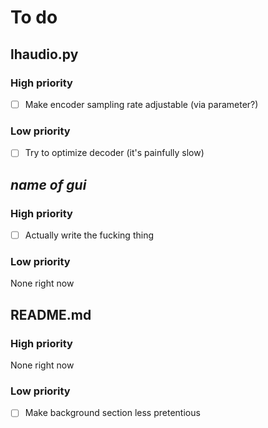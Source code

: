 # To do

## lhaudio.py

### High priority
- [ ] Make encoder sampling rate adjustable (via parameter?)

### Low priority
- [ ] Try to optimize decoder (it's painfully slow)

## *name of gui*

### High priority
- [ ] Actually write the fucking thing

### Low priority
None right now

## README.md

### High priority
None right now

### Low priority
- [ ] Make background section less pretentious

